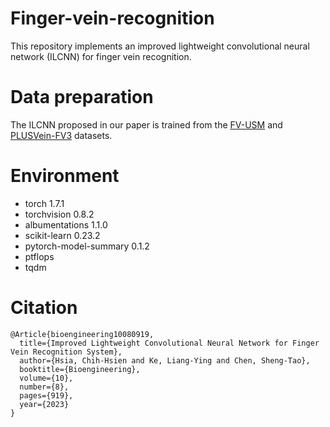 # Finger-vein-recognition
This repository implements an improved lightweight convolutional neural network (ILCNN) for finger vein recognition. 

# Data preparation
The ILCNN proposed in our paper is trained from the [FV-USM](http://drfendi.com/fv_usm_database/) and [PLUSVein-FV3](https://wavelab.at/sources/PLUSVein-FV3/) datasets.

# Environment
* torch 1.7.1
* torchvision 0.8.2
* albumentations 1.1.0
* scikit-learn 0.23.2
* pytorch-model-summary 0.1.2
* ptflops 
* tqdm 

# Citation
```
@Article{bioengineering10080919,
  title={Improved Lightweight Convolutional Neural Network for Finger Vein Recognition System},
  author={Hsia, Chih-Hsien and Ke, Liang-Ying and Chen, Sheng-Tao},
  booktitle={Bioengineering},
  volume={10},
  number={8},
  pages={919},
  year={2023}
}
```


